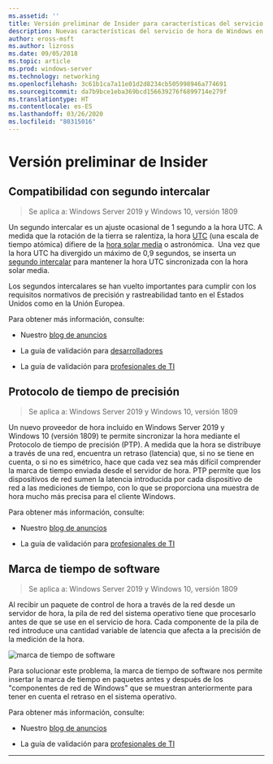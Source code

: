 ```yaml
---
ms.assetid: ''
title: Versión preliminar de Insider para características del servicio de hora de Windows en Windows Server 2019
description: Nuevas características del servicio de hora de Windows en Windows Server 2019
author: eross-msft
ms.author: lizross
ms.date: 09/05/2018
ms.topic: article
ms.prod: windows-server
ms.technology: networking
ms.openlocfilehash: 3c61b1ca7a11e01d2d8234cb505998946a774691
ms.sourcegitcommit: da7b9bce1eba369bcd156639276f6899714e279f
ms.translationtype: HT
ms.contentlocale: es-ES
ms.lasthandoff: 03/26/2020
ms.locfileid: "80315016"
---
```

# <a name="insider-preview"></a>Versión preliminar de Insider 


## <a name="leap-second-support"></a>Compatibilidad con segundo intercalar


>Se aplica a: Windows Server 2019 y Windows 10, versión 1809

Un segundo intercalar es un ajuste ocasional de 1 segundo a la hora UTC. A medida que la rotación de la tierra se ralentiza, la hora [UTC](https://en.wikipedia.org/wiki/Coordinated_Universal_Time) (una escala de tiempo atómica) difiere de la [hora solar media](https://en.wikipedia.org/wiki/Solar_time#Mean_solar_time) o astronómica.  Una vez que la hora UTC ha divergido un máximo de 0,9 segundos, se inserta un [segundo intercalar](https://en.wikipedia.org/wiki/Leap_second) para mantener la hora UTC sincronizada con la hora solar media.

Los segundos intercalares se han vuelto importantes para cumplir con los requisitos normativos de precisión y rastreabilidad tanto en el Estados Unidos como en la Unión Europea.

Para obtener más información, consulte:

-  Nuestro [blog de anuncios](https://blogs.technet.microsoft.com/networking/2018/07/18/top10-ws2019-hatime/)

-  La guía de validación para [desarrolladores](https://aka.ms/Dev-LeapSecond)

-  La guía de validación para [profesionales de TI](https://aka.ms/ITPro-LeapSecond)


## <a name="precision-time-protocol"></a>Protocolo de tiempo de precisión

>Se aplica a: Windows Server 2019 y Windows 10, versión 1809

Un nuevo proveedor de hora incluido en Windows Server 2019 y Windows 10 (versión 1809) te permite sincronizar la hora mediante el Protocolo de tiempo de precisión (PTP). A medida que la hora se distribuye a través de una red, encuentra un retraso (latencia) que, si no se tiene en cuenta, o si no es simétrico, hace que cada vez sea más difícil comprender la marca de tiempo enviada desde el servidor de hora. PTP permite que los dispositivos de red sumen la latencia introducida por cada dispositivo de red a las mediciones de tiempo, con lo que se proporciona una muestra de hora mucho más precisa para el cliente Windows.

Para obtener más información, consulte:

-  Nuestro [blog de anuncios](https://blogs.technet.microsoft.com/networking/2018/07/18/top10-ws2019-hatime/)

-  La guía de validación para [profesionales de TI](https://aka.ms/PTPValidation)


## <a name="software-timestamping"></a>Marca de tiempo de software

>Se aplica a: Windows Server 2019 y Windows 10, versión 1809

Al recibir un paquete de control de hora a través de la red desde un servidor de hora, la pila de red del sistema operativo tiene que procesarlo antes de que se use en el servicio de hora. Cada componente de la pila de red introduce una cantidad variable de latencia que afecta a la precisión de la medición de la hora.

![marca de tiempo de software](../media/Windows-Time-Service/software-timestamping.png)

Para solucionar este problema, la marca de tiempo de software nos permite insertar la marca de tiempo en paquetes antes y después de los "componentes de red de Windows" que se muestran anteriormente para tener en cuenta el retraso en el sistema operativo.

Para obtener más información, consulte:

-  Nuestro [blog de anuncios](https://blogs.technet.microsoft.com/networking/2018/07/18/top10-ws2019-hatime/)

-  La guía de validación para [profesionales de TI](https://github.com/Microsoft/SDN/blob/master/FeatureGuide/Validation%20Guide%20-%20RS5%20-%20Software%20Timestamping.docx)



---